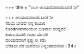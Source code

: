 +++
title = "೦೩೪ ಅರಿಯದವರಾದರಿಸಿದರೆ ನೀ"

+++
ಅರಿಯದವರಾದರಿಸಿದರೆ ನೀ  
ನರಿಯ ಬೇಡವೆ ನಿನ್ನ ಕುಂದಿನ   
ಕೊರತೆಗಳನಾರರಿಯರೀ ಭೂಪಾಲ ಮಧ್ಯದಲಿ  
ಕುರುಬರೂರಲಿ ಗಾಜು ಮಾಣಿಕ   
ವರಿಯದವರಿಗೆ ಕೃಷ್ಣ ನೀ ಕಡು  
ಬೆರೆತಲಾ ನೆರೆ ಮರೆದೆಲಾ ನಿನ್ನಂತರವನೆಂದ      ॥34॥